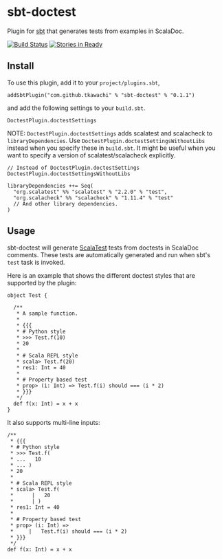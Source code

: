 sbt-doctest
===========

Plugin for [sbt](http://www.scala-sbt.org) that generates tests from examples
in ScalaDoc.

[![Build Status](https://travis-ci.org/tkawachi/sbt-doctest.svg?branch=master)](https://travis-ci.org/tkawachi/sbt-doctest)
[![Stories in Ready](https://badge.waffle.io/tkawachi/sbt-doctest.png?label=ready&title=Ready)](https://waffle.io/tkawachi/sbt-doctest)

Install
-------

To use this plugin, add it to your `project/plugins.sbt`,

	addSbtPlugin("com.github.tkawachi" % "sbt-doctest" % "0.1.1")

and add the following settings to your `build.sbt`.

	DoctestPlugin.doctestSettings

NOTE:
`DoctestPlugin.doctestSettings` adds scalatest and scalacheck to `libraryDependencies`.
Use `DoctestPlugin.doctestSettingsWithoutLibs` instead when you specify these in `build.sbt`.
It might be useful when you want to specify a version of scalatest/scalacheck explicitly.

	// Instead of DoctestPlugin.doctestSettings
	DoctestPlugin.doctestSettingsWithoutLibs
	
	libraryDependencies ++= Seq(
	  "org.scalatest" %% "scalatest" % "2.2.0" % "test",
	  "org.scalacheck" %% "scalacheck" % "1.11.4" % "test"
	  // And other library dependencies.
	)

Usage
-----

sbt-doctest will generate [ScalaTest](http://www.scalatest.org) tests from
doctests in ScalaDoc comments. These tests are automatically generated and
run when sbt's `test` task is invoked.

Here is an example that shows the different doctest styles that are supported
by the plugin:

	object Test {
	
	  /**
	   * A sample function.
	   *
	   * {{{
	   * # Python style
	   * >>> Test.f(10)
	   * 20
	   *
	   * # Scala REPL style
	   * scala> Test.f(20)
	   * res1: Int = 40
	   *
	   * # Property based test
	   * prop> (i: Int) => Test.f(i) should === (i * 2)
	   * }}}
	   */
	  def f(x: Int) = x + x
	}

It also supports multi-line inputs:

	/**
	 * {{{
	 * # Python style
	 * >>> Test.f(
	 * ...   10
	 * ... )
	 * 20
	 *
	 * # Scala REPL style
	 * scala> Test.f(
	 *      |   20
	 *      | )
	 * res1: Int = 40
	 *
	 * # Property based test
	 * prop> (i: Int) =>
	 *     |   Test.f(i) should === (i * 2)
	 * }}}
	 */
	def f(x: Int) = x + x
